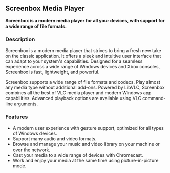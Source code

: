 <!-- Markdown version of store listing for localization. -->
<!-- Feel free to adapt or modify key points if necessary. -->
## Screenbox Media Player

**Screenbox is a modern media player for all your devices, with support for a wide range of file formats.**

### Description

Screenbox is a modern media player that strives to bring a fresh new take on the classic application. It offers a sleek and intuitive user interface that can adapt to your system's capabilities. Designed for a seamless experience across a wide range of Windows devices and Xbox consoles, Screenbox is fast, lightweight, and powerful.

Screenbox supports a wide range of file formats and codecs. Play almost any media type without additional add-ons. Powered by LibVLC, Screenbox combines all the best of VLC media player and modern Windows app capabilities. Advanced playback options are available using VLC command-line arguments.

### Features

- A modern user experience with gesture support, optimized for all types of Windows devices.
- Support many audio and video formats.
- Browse and manage your music and video library on your machine or over the network.
- Cast your media to a wide range of devices with Chromecast.
- Work and enjoy your media at the same time using picture-in-picture mode.
